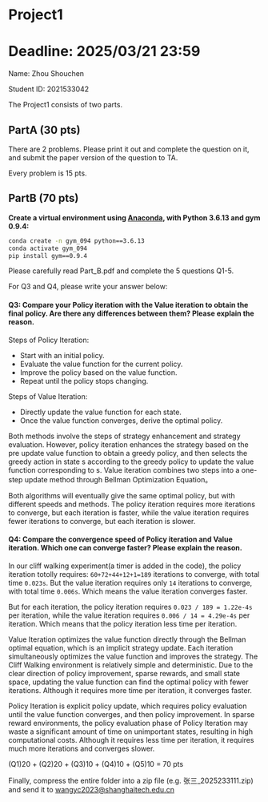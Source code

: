 # Project1
# Deadline: 2025/03/21  23:59

Name: Zhou Shouchen

Student ID: 2021533042

The Project1 consists of two parts.

## PartA (30 pts)
There are 2 problems.
Please print it out and complete the question on it, and submit the paper version of the question to TA.

Every problem is 15 pts.

## PartB (70 pts)
**Create a virtual environment using [Anaconda](https://www.anaconda.com/download), with Python 3.6.13 and gym 0.9.4:**
```bash
conda create -n gym_094 python==3.6.13
conda activate gym_094
pip install gym==0.9.4
```

Please carefully read Part_B.pdf and complete the 5 questions Q1-5.

For Q3 and Q4, please write your answer below:

#### Q3: Compare your Policy iteration with the Value iteration to obtain the final policy. Are there any differences between them? Please explain the reason.

Steps of Policy Iteration:
- Start with an initial policy.
- Evaluate the value function for the current policy.
- Improve the policy based on the value function.
- Repeat until the policy stops changing.

Steps of Value Iteration:
- Directly update the value function for each state.
- Once the value function converges, derive the optimal policy.

Both methods involve the steps of strategy enhancement and strategy evaluation. However, policy iteration enhances the strategy based on the pre update value function to obtain a greedy policy, and then selects the greedy action in state s according to the greedy policy to update the value function corresponding to s. Value iteration combines two steps into a one-step update method through Bellman Optimization Equation。

Both algorithms will eventually give the same optimal policy, but with different speeds and methods. The policy iteration requires more iterations to converge, but each iteration is faster, while the value iteration requires fewer iterations to converge, but each iteration is slower.


#### Q4: Compare the convergence speed of Policy iteration and Value iteration. Which one can converge faster? Please explain the reason.

In our cliff walking experiment(a timer is added in the code), the policy iteration totolly requires: ``60+72+44+12+1=189`` iterations to converge, with total time ``0.023s``. But the value iteration requires only ``14`` iterations to converge, with total time ``0.006s``. Which means the value iteration converges faster.

But for each iteration, the policy iteration requires ``0.023 / 189 = 1.22e-4s`` per iteration, while the value iteration requires ``0.006 / 14 = 4.29e-4s`` per iteration. Which means that the policy iteration less time per iteration.

Value Iteration optimizes the value function directly through the Bellman optimal equation, which is an implicit strategy update. Each iteration simultaneously optimizes the value function and improves the strategy. The Cliff Walking environment is relatively simple and deterministic. Due to the clear direction of policy improvement, sparse rewards, and small state space, updating the value function can find the optimal policy with fewer iterations. Although it requires more time per iteration, it converges faster.

Policy Iteration is explicit policy update, which requires policy evaluation until the value function converges, and then policy improvement. In sparse reward environments, the policy evaluation phase of Policy Iteration may waste a significant amount of time on unimportant states, resulting in high computational costs. Although it requires less time per iteration, it requires much more iterations and converges slower.


(Q1)20 + (Q2)20 + (Q3)10 + (Q4)10 + (Q5)10 = 70 pts


Finally, compress the entire folder into a zip file (e.g. 张三_2025233111.zip) and send it to wangyc2023@shanghaitech.edu.cn
